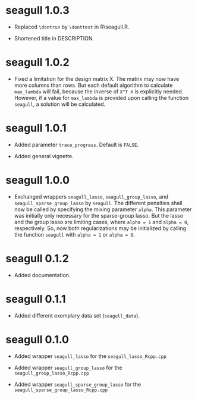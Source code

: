 # seagull 1.0.3

* Replaced `\dontrun` by `\donttest` in R\seagull.R.

* Shortened title in DESCRIPTION.


# seagull 1.0.2

* Fixed a limitation for the design matrix X. The matrix may now have more
columns than rows. But each default algorithm to calculate `max_lambda` will
fail, because the inverse of `X^T X` is explicitly needed. However, if a value
for `max_lambda` is provided upon calling the function `seagull`, a solution
will be calculated.


# seagull 1.0.1

* Added parameter `trace_progress`. Default is `FALSE`.

* Added general vignette.


# seagull 1.0.0

* Exchanged wrappers `seagull_lasso`, `seagull_group_lasso`, and
`seagull_sparse_group_lasso` by `seagull`. The different penalties shall now be
called by specifying the mixing parameter `alpha`. This parameter was initially
only necessary for the sparse-group lasso. But the lasso and the group lasso are
limiting cases, where `alpha = 1` and `alpha = 0`, respectively. So, now both
regularizations may be initialized by calling the function `seagull` with
`alpha = 1` or `alpha = 0`.


# seagull 0.1.2

* Added documentation.


# seagull 0.1.1

* Added different exemplary data set (`seagull_data`).


# seagull 0.1.0

* Added wrapper `seagull_lasso` for the `seagull_lasso_Rcpp.cpp`

* Added wrapper `seagull_group_lasso` for the `seagull_group_lasso_Rcpp.cpp`

* Added wrapper `seagull_sparse_group_lasso` for the
`seagull_sparse_group_lasso_Rcpp.cpp`
